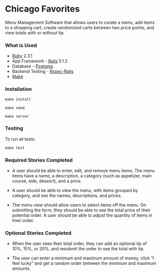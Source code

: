 # Chicago Favorites
Menu Management Software that allows users to curate a menu, add items to a shopping cart, create randomized carts between two price points, and view totals with or without tip. 


### What is Used

* [Ruby](https://www.ruby-lang.org/en/) 2.3.1
* App Framework - [Rails](http://rubyonrails.org/) 5.1.2
* Database - [Postgres](https://www.postgresql.org/)
* Backend Testing - [Rspec-Rails](http://rspec.info/documentation/3.6/rspec-rails/)
* [Make](http://www.math.tau.ac.il/~danha/courses/software1/make-intro.html)

### Installation

`make install`

`make seed`

`make server`


### Testing

To run all tests:

`make test`


### Required Stories Completed

* A user should be able to enter, edit, and remove menu items. The menu items have a name, a description, a category (such as appetizer, main course, side, dessert), and a price. 

* A user should be able to view the menu, with items grouped by category, and see the names, descriptions, and prices.

* The menu view should allow users to select items off the menu. On submitting the form, they should be able to see the total price of their potential order. A user should be able to adjust the quantity of items in their order.

### Optional Stories Completed

* When the user sees their total order, they can add an optional tip of 10%, 15%, or 20%, and resubmit the order to see the total with tip.

* The user can enter a minimum and maximum amount of money, click “I feel lucky” and get a random order between the minimum and maximum amounts.
